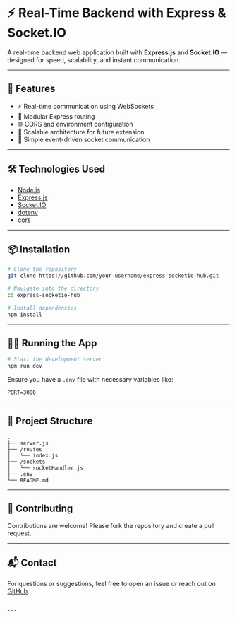 
# ⚡ Real-Time Backend with Express & Socket.IO

A real-time backend web application built with **Express.js** and **Socket.IO** — designed for speed, scalability, and instant communication.

---

## 🚀 Features

- ⚡ Real-time communication using WebSockets
- 🧩 Modular Express routing
- 🌐 CORS and environment configuration
- 🔧 Scalable architecture for future extension
- 📡 Simple event-driven socket communication

---

## 🛠️ Technologies Used

- [Node.js](https://nodejs.org/)
- [Express.js](https://expressjs.com/)
- [Socket.IO](https://socket.io/)
- [dotenv](https://www.npmjs.com/package/dotenv)
- [cors](https://www.npmjs.com/package/cors)

---

## 📦 Installation

```bash
# Clone the repository
git clone https://github.com/your-username/express-socketio-hub.git

# Navigate into the directory
cd express-socketio-hub

# Install dependencies
npm install
````

---

## 🚴‍♂️ Running the App

```bash
# Start the development server
npm run dev
```

Ensure you have a `.env` file with necessary variables like:

```env
PORT=3000
```

---

## 📁 Project Structure

```
.
├── server.js
├── /routes
│   └── index.js
├── /sockets
│   └── socketHandler.js
├── .env
└── README.md
```

---

## 🤝 Contributing

Contributions are welcome! Please fork the repository and create a pull request.

---

## 📬 Contact

For questions or suggestions, feel free to open an issue or reach out on [GitHub](https://github.com/abdulrahmanmahmood).

```

---

